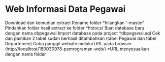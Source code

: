 # Web Informasi Data Pegawai

Download dan kemudian extract
Rename folder *hilangkan '-master'
Pindahkan folder hasil extract ke folder *htdocs/
Buat database baru dengan nama dbpegawai
Import database pada project *dbpegawai.sql
Cek dan pastikan 2 tabel sudah berhasil ditambahkan (tabel Pegawai dan tabel Departemen)
Coba panggil website melalui URL pada browser (http://localhost/180030978-pemrograman-web/)
*URL menyesuaikan dengan nama folder
